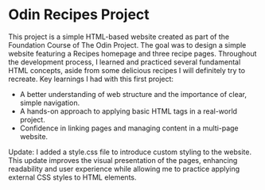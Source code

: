 # Odin Recipes Project
This project is a simple HTML-based website created as part of the Foundation Course of The Odin Project. 
The goal was to design a simple website featuring a Recipes homepage and three recipe pages.
Throughout the development process, I learned and practiced several fundamental HTML concepts, aside from some delicious recipes I will definitely try to recreate.
Key learnings I had with this first project:
- A better understanding of web structure and the importance of clear, simple navigation.
- A hands-on approach to applying basic HTML tags in a real-world project.
- Confidence in linking pages and managing content in a multi-page website.

Update: I added a style.css file to introduce custom styling to the website. This update improves the visual presentation of the pages, enhancing readability and user experience while allowing me to practice applying external CSS styles to HTML elements.
